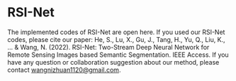 # RSI-Net
The implemented codes of RSI-Net are open here. 
If you used our RSI-Net codes, please cite our paper: He, S., Lu, X., Gu, J., Tang, H., Yu, Q., Liu, K., ... & Wang, N. (2022). RSI-Net: Two-Stream Deep Neural Network for Remote Sensing Images based Semantic Segmentation. IEEE Access.
If you have any question or collaboration suggestion about our method, please contact wangnizhuan1120@gmail.com. 
